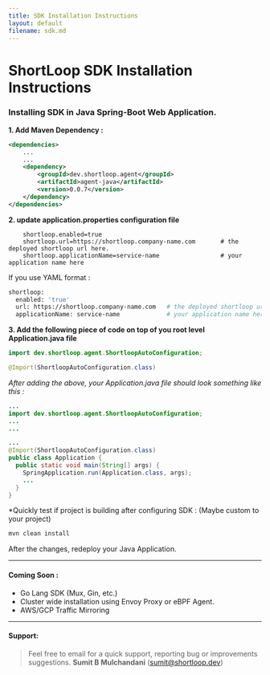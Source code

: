 ```yaml
---
title: SDK Installation Instructions
layout: default
filename: sdk.md
--- 
```



# ShortLoop SDK Installation Instructions

### Installing SDK in **Java Spring-Boot**  Web Application.

**1. Add Maven Dependency :**

```xml
<dependencies>
    ...
    ...
    <dependency>
        <groupId>dev.shortloop.agent</groupId>
        <artifactId>agent-java</artifactId>
        <version>0.0.7</version>
    </dependency>
</dependencies>
```
**2. update application.properties configuration file**

```
    shortloop.enabled=true
    shortloop.url=https://shortloop.company-name.com       # the deployed shortloop url here.
    shortloop.applicationName=service-name                 # your application name here
```

If you use YAML format : 
```bash
shortloop:
  enabled: 'true'
  url: https://shortloop.company-name.com   # the deployed shortloop url here.
  applicationName: service-name             # your application name here.
```


**3. Add the following piece of code on top of you root level Application.java file**


```Java
import dev.shortloop.agent.ShortloopAutoConfiguration;
```


```Java
@Import(ShortloopAutoConfiguration.class)
```


*After adding the above, your Application.java file should look something like this :*

```java
... 
import dev.shortloop.agent.ShortloopAutoConfiguration;
...
...

...
@Import(ShortloopAutoConfiguration.class)
public class Application {
  public static void main(String[] args) {
    SpringApplication.run(Application.class, args);
    ...
  }
}

```

*Quickly test if project is building after configuring SDK :  (Maybe custom to your project)
```bash
mvn clean install
```

After the changes, redeploy your Java Application.

___

#### Coming Soon : 
 - Go Lang SDK (Mux, Gin, etc.)
 - Cluster wide installation using Envoy Proxy or eBPF Agent. 
 - AWS/GCP Traffic Mirroring

---

#### Support: 
> Feel free to email for a quick support, reporting bug or improvements suggestions.
**Sumit B Mulchandani** (sumit@shortloop.dev)


